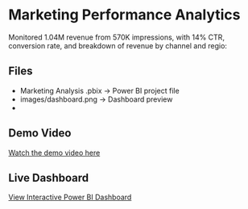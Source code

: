 # Marketing Performance Analytics 

Monitored 1.04M revenue from 570K impressions, with 14% CTR, conversion rate, and breakdown of revenue by channel and regio:

## Files
- Marketing Analysis .pbix → Power BI project file
- images/dashboard.png → Dashboard preview
- 
## Demo Video
[Watch the demo video here](https://drive.google.com/file/d/1rrpEof5UnO2_m7POvEbKJZvRoKIGthvZ/view?usp=drive_link)

## Live Dashboard
[View Interactive Power BI Dashboard](https://app.powerbi.com/groups/me/reports/224ce026-cc21-48d5-9e84-3fd81c6a8d25/0943b00682a06ca12123?experience=power-bi)
